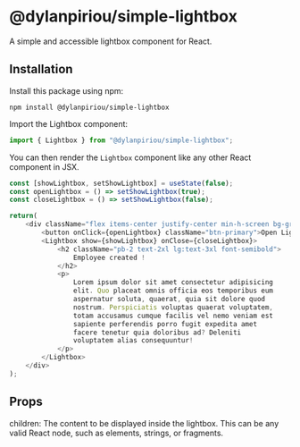 # @dylanpiriou/simple-lightbox

A simple and accessible lightbox component for React.

## Installation

Install this package using npm:

```shell
npm install @dylanpiriou/simple-lightbox
```

Import the Lightbox component:

```js
import { Lightbox } from "@dylanpiriou/simple-lightbox";
```

You can then render the `Lightbox` component like any other React component in JSX.

```js
const [showLightbox, setShowLightbox] = useState(false);
const openLightbox = () => setShowLightbox(true);
const closeLightbox = () => setShowLightbox(false);

return(
	<div className="flex items-center justify-center min-h-screen bg-gray-100">
		<button onClick={openLightbox} className="btn-primary">Open Lightbox</button>
		<Lightbox show={showLightbox} onClose={closeLightbox}>
			<h2 className="pb-2 text-2xl lg:text-3xl font-semibold">
				Employee created !
			</h2>
			<p>
				Lorem ipsum dolor sit amet consectetur adipisicing
		    	elit. Quo placeat omnis officia eos temporibus eum
				aspernatur soluta, quaerat, quia sit dolore quod
				nostrum. Perspiciatis voluptas quaerat voluptatem,
				totam accusamus cumque facilis vel nemo veniam est
				sapiente perferendis porro fugit expedita amet
				facere tenetur quia doloribus ad? Deleniti
				voluptatem alias consequuntur!
			</p>
		</Lightbox>
	</div>
);
```
## Props

children: The content to be displayed inside the lightbox. This can be any valid React node, such as elements, strings, or fragments.